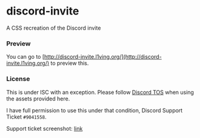 # discord-invite
 A CSS recreation of the Discord invite 

### Preview

You can go to [http://discord-invite.l1ving.org/](http://discord-invite.l1ving.org/) to preview this.

### License

This is under ISC with an exception. Please follow [Discord TOS](https://discord.com/terms) when using the assets provided here. 

I have full permission to use this under that condition, Discord Support Ticket `#9041558`. 

Support ticket screenshot: [link](https://raw.githubusercontent.com/l1ving/discord-invite/master/.github/supportTicket.png)
